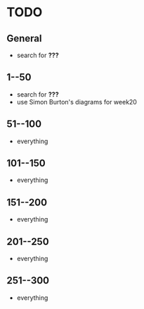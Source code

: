 # TODO

## General

- search for **???**

## 1--50

- search for **???**
- use Simon Burton's diagrams for week20

## 51--100

- everything

## 101--150

- everything

## 151--200

- everything

## 201--250

- everything

## 251--300

- everything
